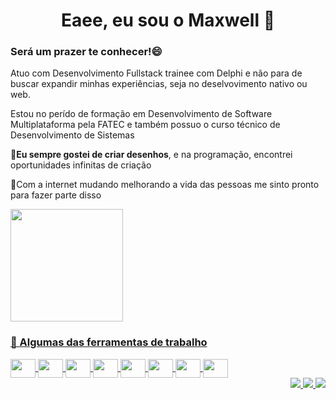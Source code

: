 <h1 align="center">Eaee, eu sou o Maxwell 👋</h1> 

### Será um prazer te conhecer!😄
Atuo com Desenvolvimento Fullstack trainee com Delphi e não para de buscar expandir minhas experiências, seja no deselvovimento nativo ou web.

Estou no perído de formação em Desenvolvimento de Software Multiplataforma pela FATEC e também possuo o curso técnico de Desenvolvimento de Sistemas

🎨**Eu sempre gostei de criar desenhos**, e na programação, encontrei oportunidades infinitas de criação

💖Com a internet mudando melhorando a vida das pessoas me sinto pronto para fazer parte disso

 <div
 style='display: flex;'
 >
  <a href="https://github.com/Maxwell-Santos">
<!--  <img height="180em" src="https://github-readme-stats.vercel.app/api?username=Maxwell-Santos&show_icons=true&theme=react&include_all_commits=true&count_private=true"/> -->
 <img height="180em" src="https://github-readme-stats.vercel.app/api/top-langs/?username=Maxwell-Santos&layout=compact&langs_count=7&theme=react"/>
</div>
 
 ###  🧰 Algumas das ferramentas de trabalho

 <div>
   <img align="center" src='https://cdn.jsdelivr.net/gh/devicons/devicon/icons/javascript/javascript-original.svg' width="40" height="30"/>
   <img align="center" src='https://cdn.jsdelivr.net/gh/devicons/devicon/icons/typescript/typescript-original.svg' width="40" height="30"/>
   <img align="center" src='https://cdn.jsdelivr.net/gh/devicons/devicon/icons/react/react-original.svg'           width="40" height="30"/>
   <img align="center" src="https://github.com/get-icon/geticon/blob/master/icons/delphi.svg"                      width="40" height="30"/>
   
   <img align="center" src="https://www.vectorlogo.zone/logos/tailwindcss/tailwindcss-icon.svg"                    width="40" height="30"/>  
   <img align="center" src="https://cdn.worldvectorlogo.com/logos/styled-components-1.svg"                         width="40" height="30"/>
   <img align="center" src="https://www.vectorlogo.zone/logos/graphql/graphql-icon.svg"                            width="40" height="30"/>
   <img align="center" src="https://www.vectorlogo.zone/logos/mysql/mysql-icon.svg"                                width="40" height="30"/>
  </div>
 

 
 <div align="end"> 

   <a href="https://www.linkedin.com/in/maxwell-santos-2ab722210" target="_blank">
     <img src="https://img.shields.io/badge/-LinkedIn-%230077B5?style=for-the-badge&logo=linkedin&logoColor=white" target="_blank">
   </a> 
   <a href="https://www.instagram.com/this_maxwell/" target="_blank">
     <img src="https://img.shields.io/badge/-Instagram-%23E4405F?style=for-the-badge&logo=instagram&logoColor=white" target="_blank">
   </a>
   <a href = "mailto:max.coding011@gmail.com" target="_blank">
     <img src="https://img.shields.io/badge/Gmail-D14836?style=for-the-badge&logo=gmail&logoColor=white" target="_blank">
   </a>
  </div>
